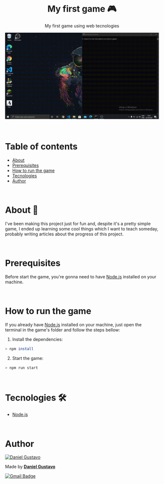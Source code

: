 <h1 align="center">My first game 🎮</h1>
<p align="center">My first game using web tecnologies</p>

![my first game](./docs/gameExample.gif)

<br>

# Table of contents
<!--ts-->
  * [About](#about-)
  * [Prerequisites](#prerequisites)
  * [How to run the game](#how-to-run-the-game)
  * [Tecnologies](#tecnologies-)
  * [Author](#author)
<!--te-->

<br>

# About 📜
I've been making this project just for fun and, despite it's a pretty simple game, I ended up learning some cool things which I want to teach someday, probably writing articles about the progress of this project.

<br>

# Prerequisites
Before start the game, you're gonna need to have [Node.js](https://nodejs.org/en/) installed on your machine.

<br>

# How to run the game
If you already have [Node.js](https://nodejs.org/en/) installed on your machine, just open the terminal in the game's folder and follow the steps bellow:

1. Install the dependencies:
```bash
> npm install
```

2. Start the game:
```bash
> npm run start
```

<br>

# Tecnologies 🛠
- [Node.js](https://nodejs.org/en/)

<br>

# Author

<a href="https://github.com/DanielGustavo">
  <img width=100 alt="Daniel Gustavo" src="https://avatars0.githubusercontent.com/u/51492635?v=4">
</a>

<p>Made by <a href="https://github.com/DanielGustavo"><b>Daniel Gustavo</b></a></p>

[![Gmail Badge](https://img.shields.io/badge/-danielgustavo5205@gmail.com-c14438?style=flat-square&logo=Gmail&logoColor=white&link=mailto:danielgustavo5205@gmail.com)](mailto:danielgustavo5205@gmail.com)
